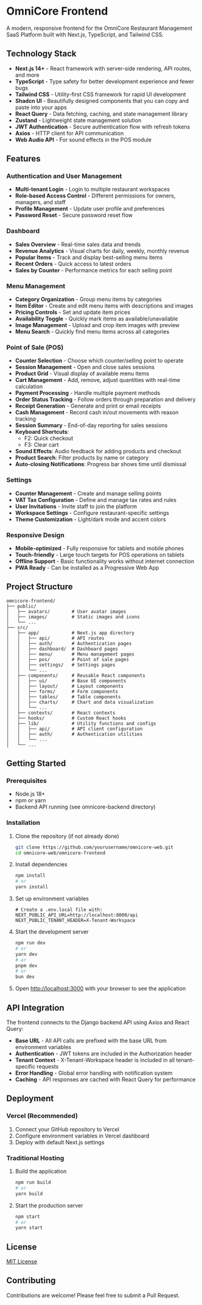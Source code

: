 # OmniCore Frontend

A modern, responsive frontend for the OmniCore Restaurant Management SaaS Platform built with Next.js, TypeScript, and Tailwind CSS.

## Technology Stack

- **Next.js 14+** - React framework with server-side rendering, API routes, and more
- **TypeScript** - Type safety for better development experience and fewer bugs
- **Tailwind CSS** - Utility-first CSS framework for rapid UI development
- **Shadcn UI** - Beautifully designed components that you can copy and paste into your apps
- **React Query** - Data fetching, caching, and state management library
- **Zustand** - Lightweight state management solution
- **JWT Authentication** - Secure authentication flow with refresh tokens
- **Axios** - HTTP client for API communication
- **Web Audio API** - For sound effects in the POS module

## Features

### Authentication and User Management

- **Multi-tenant Login** - Login to multiple restaurant workspaces
- **Role-based Access Control** - Different permissions for owners, managers, and staff
- **Profile Management** - Update user profile and preferences
- **Password Reset** - Secure password reset flow

### Dashboard

- **Sales Overview** - Real-time sales data and trends
- **Revenue Analytics** - Visual charts for daily, weekly, monthly revenue
- **Popular Items** - Track and display best-selling menu items
- **Recent Orders** - Quick access to latest orders
- **Sales by Counter** - Performance metrics for each selling point

### Menu Management

- **Category Organization** - Group menu items by categories
- **Item Editor** - Create and edit menu items with descriptions and images
- **Pricing Controls** - Set and update item prices
- **Availability Toggle** - Quickly mark items as available/unavailable
- **Image Management** - Upload and crop item images with preview
- **Menu Search** - Quickly find menu items across all categories

### Point of Sale (POS)

- **Counter Selection** - Choose which counter/selling point to operate
- **Session Management** - Open and close sales sessions
- **Product Grid** - Visual display of available menu items
- **Cart Management** - Add, remove, adjust quantities with real-time calculation
- **Payment Processing** - Handle multiple payment methods
- **Order Status Tracking** - Follow orders through preparation and delivery
- **Receipt Generation** - Generate and print or email receipts
- **Cash Management** - Record cash in/out movements with reason tracking
- **Session Summary** - End-of-day reporting for sales sessions
- **Keyboard Shortcuts**:
  - F2: Quick checkout
  - F3: Clear cart
- **Sound Effects**: Audio feedback for adding products and checkout
- **Product Search**: Filter products by name or category
- **Auto-closing Notifications**: Progress bar shows time until dismissal

### Settings

- **Counter Management** - Create and manage selling points
- **VAT Tax Configuration** - Define and manage tax rates and rules
- **User Invitations** - Invite staff to join the platform
- **Workspace Settings** - Configure restaurant-specific settings
- **Theme Customization** - Light/dark mode and accent colors

### Responsive Design

- **Mobile-optimized** - Fully responsive for tablets and mobile phones
- **Touch-friendly** - Large touch targets for POS operations on tablets
- **Offline Support** - Basic functionality works without internet connection
- **PWA Ready** - Can be installed as a Progressive Web App

## Project Structure

```
omnicore-frontend/
├── public/
│   ├── avatars/        # User avatar images
│   ├── images/         # Static images and icons
│   └── ...
├── src/
│   ├── app/            # Next.js app directory
│   │   ├── api/        # API routes
│   │   ├── auth/       # Authentication pages
│   │   ├── dashboard/  # Dashboard pages
│   │   ├── menu/       # Menu management pages
│   │   ├── pos/        # Point of sale pages
│   │   ├── settings/   # Settings pages
│   │   └── ...
│   ├── components/     # Reusable React components
│   │   ├── ui/         # Base UI components
│   │   ├── layout/     # Layout components
│   │   ├── forms/      # Form components
│   │   ├── tables/     # Table components
│   │   ├── charts/     # Chart and data visualization
│   │   └── ...
│   ├── contexts/       # React contexts
│   ├── hooks/          # Custom React hooks
│   ├── lib/            # Utility functions and configs
│   │   ├── api/        # API client configuration
│   │   ├── auth/       # Authentication utilities
│   │   └── ...
│   └── ...
```

## Getting Started

### Prerequisites

- Node.js 18+
- npm or yarn
- Backend API running (see omnicore-backend directory)

### Installation

1. Clone the repository (if not already done)

   ```bash
   git clone https://github.com/yourusername/omnicore-web.git
   cd omnicore-web/omnicore-frontend
   ```

2. Install dependencies

   ```bash
   npm install
   # or
   yarn install
   ```

3. Set up environment variables

   ```
   # Create a .env.local file with:
   NEXT_PUBLIC_API_URL=http://localhost:8000/api
   NEXT_PUBLIC_TENANT_HEADER=X-Tenant-Workspace
   ```

4. Start the development server

   ```bash
   npm run dev
   # or
   yarn dev
   # or
   pnpm dev
   # or
   bun dev
   ```

5. Open [http://localhost:3000](http://localhost:3000) with your browser to see the application

## API Integration

The frontend connects to the Django backend API using Axios and React Query:

- **Base URL** - All API calls are prefixed with the base URL from environment variables
- **Authentication** - JWT tokens are included in the Authorization header
- **Tenant Context** - X-Tenant-Workspace header is included in all tenant-specific requests
- **Error Handling** - Global error handling with notification system
- **Caching** - API responses are cached with React Query for performance

## Deployment

### Vercel (Recommended)

1. Connect your GitHub repository to Vercel
2. Configure environment variables in Vercel dashboard
3. Deploy with default Next.js settings

### Traditional Hosting

1. Build the application

   ```bash
   npm run build
   # or
   yarn build
   ```

2. Start the production server
   ```bash
   npm start
   # or
   yarn start
   ```

## License

[MIT License](LICENSE)

## Contributing

Contributions are welcome! Please feel free to submit a Pull Request.
